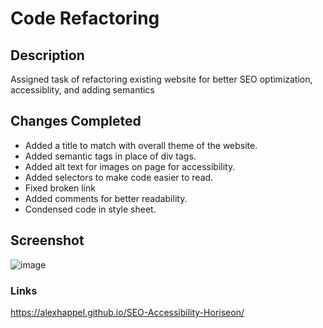 # Code Refactoring

## Description
Assigned task of refactoring existing website for better SEO optimization, accessiblity, and adding semantics

## Changes Completed
* Added a title to match with overall theme of the website.
* Added semantic tags in place of div tags.
* Added alt text for images on page for accessibility.
* Added selectors to make code easier to read.
* Fixed broken link
* Added comments for better readability.
* Condensed code in style sheet.

## Screenshot

![image](https://github.com/AlexHappel/SEO-Accessibility-Horiseon/assets/156026228/488803af-14df-4b4a-9ad4-881b9fdda367)

### Links
https://alexhappel.github.io/SEO-Accessibility-Horiseon/
